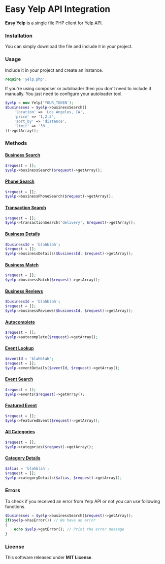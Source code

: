 # Easy Yelp API Integration 

**Easy Yelp** is a single file PHP client for [Yelp API](https://www.yelp.com/developers/documentation/v3/get_started).

### Installation
You can simply download the file and include it in your project.

### Usage
Include it in your project and create an instance.

```php
require 'yelp.php';
```

If you're using composer or autoloader then you don't need to include it manually. You just need to configure your autoloader tool.

```php
$yelp = new Yelp('YOUR_TOKEN');
$businesses = $yelp->businessSearch([
    'location' => 'Los Angeles, CA',
    'price' => '1,2,3',
    'sort_by' => 'distance',
    'limit' => '30',
])->getArray();
```

### Methods
#### [Business Search](https://www.yelp.com/developers/documentation/v3/business_search)
```php
$request = [];
$yelp->businessSearch($request)->getArray();
```
#### [Phone Search](https://www.yelp.com/developers/documentation/v3/business_search_phone)
```php
$request = [];
$yelp->businessPhoneSearch($request)->getArray();
```
#### [Transaction Search](https://www.yelp.com/developers/documentation/v3/transaction_search)
```php
$request = [];
$yelp->transactionSearch('delivery', $request)->getArray();
```
#### [Business Details](https://www.yelp.com/developers/documentation/v3/business)
```php
$businessId = 'blahblah'; 
$request = [];
$yelp->businessDetails($businessId, $request)->getArray();
```
#### [Business Match](https://www.yelp.com/developers/documentation/v3/business_match)
```php 
$request = [];
$yelp->businessMatch($request)->getArray();
```
#### [Business Reviews](https://www.yelp.com/developers/documentation/v3/business_reviews)
```php 
$businessId = 'blahblah';
$request = [];
$yelp->businessReviews($businessId, $request)->getArray();
```
#### [Autocomplete](https://www.yelp.com/developers/documentation/v3/autocomplete)
```php 
$request = [];
$yelp->autocomplete($request)->getArray();
```
#### [Event Lookup](https://www.yelp.com/developers/documentation/v3/event)
```php 
$eventId = 'blahblah';
$request = [];
$yelp->eventDetails($eventId, $request)->getArray();
```
#### [Event Search](https://www.yelp.com/developers/documentation/v3/event_search)
```php 
$request = [];
$yelp->events($request)->getArray();
```
#### [Featured Event](https://www.yelp.com/developers/documentation/v3/featured_event)
```php 
$request = [];
$yelp->featuredEvent($request)->getArray();
```
#### [All Categories](https://www.yelp.com/developers/documentation/v3/all_categories)
```php 
$request = [];
$yelp->categories($request)->getArray();
```
#### [Category Details](https://www.yelp.com/developers/documentation/v3/category)
```php
$alias = 'blahblah'; 
$request = [];
$yelp->categoryDetails($alias, $request)->getArray();
```
### Errors
To check if you received an error from Yelp API or not you can use following functions.
```php
$businesses = $yelp->businessSearch($request)->getArray();
if($yelp->hasError()) // We have an error
{
    echo $yelp->getError(); // Print the error message
}
```
### License
This software released under **MIT License**.